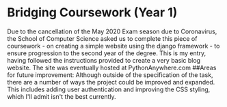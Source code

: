 # Bridging Coursework (Year 1)
Due to the cancellation of the May 2020 Exam season due to Coronavirus, the School of Computer Science asked us to complete this piece of coursework - on creating a simple website
using the django framework - to ensure progression to the second year of the degree.
This is my entry, having followed the instructions provided to create a very basic blog website. The site was eventually hosted at PythonAnywhere.com
##Areas for future improvement:
Although outside of the specification of the task, there are a number of ways the project could be improved and expanded. This includes adding user authentication and improving
the CSS styling, which I'll admit isn't the best currently.
